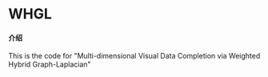# WHGL

#### 介绍
This is the code for "Multi-dimensional Visual Data Completion via Weighted Hybrid Graph-Laplacian"

